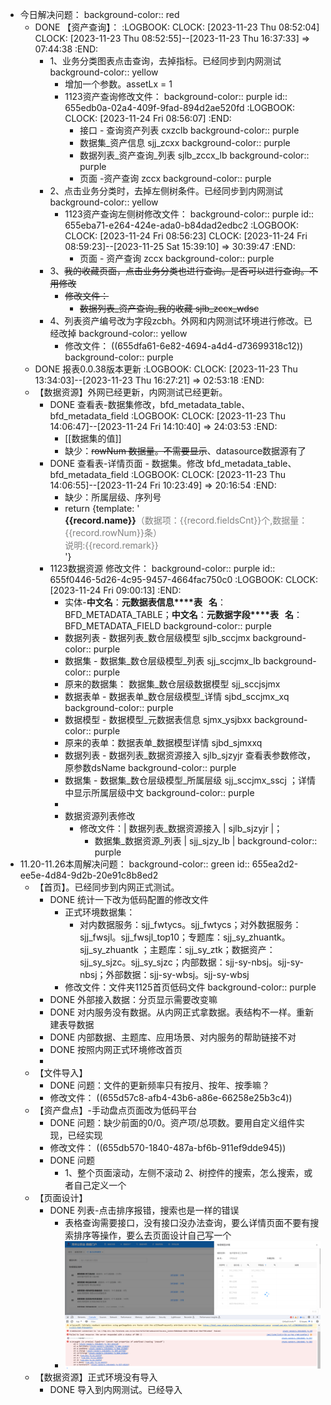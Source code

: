 - 今日解决问题：
  background-color:: red
	- DONE 【资产查询】：
	  :LOGBOOK:
	  CLOCK: [2023-11-23 Thu 08:52:04]
	  CLOCK: [2023-11-23 Thu 08:52:55]--[2023-11-23 Thu 16:37:33] =>  07:44:38
	  :END:
		- 1、业务分类图表点击查询，去掉指标。已经同步到内网测试
		  background-color:: yellow
			- 增加一个参数。assetLx = 1
			- 1123资产查询修改文件：
			  background-color:: purple
			  id:: 655edb0a-02a4-409f-9fad-894d2ae520fd
			  :LOGBOOK:
			  CLOCK: [2023-11-24 Fri 08:56:07]
			  :END:
				- 接口 -  查询资产列表 cxzclb
				  background-color:: purple
				- 数据集_资产信息  sjj_zcxx
				  background-color:: purple
				- 数据列表_资产查询_列表  sjlb_zccx_lb
				  background-color:: purple
				- 页面 -资产查询 zccx
				  background-color:: purple
		- 2、点击业务分类时，去掉左侧树条件。已经同步到内网测试
		  background-color:: yellow
			- 1123资产查询左侧树修改文件：
			  background-color:: purple
			  id:: 655eba71-e264-424e-ada0-b84dad2edbc2
			  :LOGBOOK:
			  CLOCK: [2023-11-24 Fri 08:56:23]
			  CLOCK: [2023-11-24 Fri 08:59:23]--[2023-11-25 Sat 15:39:10] =>  30:39:47
			  :END:
				- 页面 -  资产查询 zccx
				  background-color:: purple
		- 3、~~我的收藏页面，点击业务分类也进行查询。是否可以进行查询。不用修改~~
			- ~~修改文件：~~
				- ~~数据列表_资产查询_我的收藏  sjlb_zccx_wdsc~~
		- 4、列表资产编号改为字段zcbh。外网和内网测试环境进行修改。已经改掉
		  background-color:: yellow
			- 修改文件： ((655dfa61-6e82-4694-a4d4-d73699318c12))
			  background-color:: purple
	- DONE 报表0.0.38版本更新
	  :LOGBOOK:
	  CLOCK: [2023-11-23 Thu 13:34:03]--[2023-11-23 Thu 16:27:21] =>  02:53:18
	  :END:
	- 【数据资源】外网已经更新，内网测试已经更新。
		- DONE 查看表-数据集修改，bfd_metadata_table、bfd_metadata_field
		  :LOGBOOK:
		  CLOCK: [2023-11-23 Thu 14:06:47]--[2023-11-24 Fri 14:10:40] =>  24:03:53
		  :END:
			- [[数据集的值]]
			- 缺少：~~rowNum 数据量。不需要显示~~、datasource数据源有了
		- DONE 查看表-详情页面 - 数据集。修改 bfd_metadata_table、bfd_metadata_field
		  :LOGBOOK:
		  CLOCK: [2023-11-23 Thu 14:06:55]--[2023-11-24 Fri 10:23:49] =>  20:16:54
		  :END:
			- 缺少：所属层级、序列号
			- return {template: '<div><b>{{record.name}}</b><font color="gray">（数据项：{{record.fieldsCnt}}个,数据量：{{record.rowNum}}条）</font></br><font color="gray">说明:{{record.remark}}</font></div>'}
		- 1123数据资源 修改文件：
		  background-color:: purple
		  id:: 655f0446-5d26-4c95-9457-4664fac750c0
		  :LOGBOOK:
		  CLOCK: [2023-11-24 Fri 09:00:13]
		  :END:
			- 实体-**中文名**：**元数据表信息****表   名**：BFD_METADATA_TABLE；**中文名**：**元数据字段****表   名**：BFD_METADATA_FIELD
			  background-color:: purple
			- 数据列表 - 数据列表_数仓层级模型  sjlb_sccjmx
			  background-color:: purple
			- 数据集 -  数据集_数仓层级模型_列表  sjj_sccjmx_lb
			  background-color:: purple
			- 原来的数据集： 数据集_数仓层级数据模型  sjj_sccjsjmx
			- 数据表单 -  数据表单_数仓层级模型_详情  sjbd_sccjmx_xq
			  background-color:: purple
			- 数据模型 -  数据模型_元数据表信息  sjmx_ysjbxx
			  background-color:: purple
			- 原来的表单：数据表单_数据模型详情  sjbd_sjmxxq
			- 数据列表 -  数据列表_数据资源接入  sjlb_sjzyjr  查看表参数修改，原参数dsName
			  background-color:: purple
			- 数据集 - 数据集_数仓层级模型_所属层级  sjj_sccjmx_sscj ；详情中显示所属层级中文
			  background-color:: purple
			-
			- 数据资源列表修改
				- 修改文件：| 数据列表_数据资源接入 | sjlb_sjzyjr |；
					- 数据集_数据资源_列表 | sjj_sjzy_lb |
					  background-color:: purple
- 11.20-11.26本周解决问题：
  background-color:: green
  id:: 655ea2d2-ee5e-4d84-9d2b-20e91c8b8ed2
	- 【首页】。已经同步到内网正式测试。
		- DONE 统计一下改为低码配置的修改文件
			- 正式环境数据集：
				- 对内数据服务：sjj_fwtycs。sjj_fwtycs；对外数据服务：sjj_fwsjl。sjj_fwsjl_top10；专题库：sjj_sy_zhuantk。sjj_sy_zhuantk ；主题库：sjj_sy_ztk；数据资产：sjj_sy_sjzc。sjj_sy_sjzc；内部数据：sjj-sy-nbsj。sjj-sy-nbsj；外部数据：sjj-sy-wbsj。sjj-sy-wbsj
			- 修改文件：文件夹1125首页低码文件
			  background-color:: purple
		- DONE 外部接入数据：分页显示需要改变嘛
		- DONE 对内服务没有数据。从内网正式拿数据。表结构不一样。重新建表导数据
		- DONE 内部数据、主题库、应用场景、对内服务的帮助链接不对
		- DONE 按照内网正式环境修改首页
		-
	- 【文件导入】
		- DONE 问题：文件的更新频率只有按月、按年、按季嘛？
		- 修改文件： ((655d57c8-afb4-43b6-a86e-66258e25b3c4))
	- 【资产盘点】-手动盘点页面改为低码平台
		- DONE 问题：缺少前面的0/0。资产项/总项数。要用自定义组件实现，已经实现
		- 修改文件： ((655db570-1840-487a-bf6b-911ef9dde945))
		- DONE  问题
			- 1、整个页面滚动，左侧不滚动
			  2、树控件的搜索，怎么搜索，或者自己定义一个
	- 【页面设计】
		- DONE 列表-点击排序报错，搜索也是一样的错误
			- 表格查询需要接口，没有接口没办法查询，要么详情页面不要有搜索排序等操作，要么去页面设计自己写一个
			- ![image.png](../assets/image_1700742830761_0.png)
	- 【数据资源】正式环境没有导入
		- DONE 导入到内网测试。已经导入